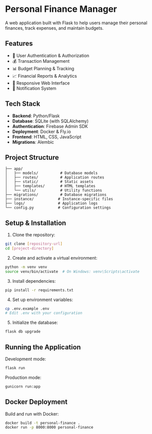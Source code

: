 # Personal Finance Manager

A web application built with Flask to help users manage their personal finances, track expenses, and maintain budgets.

## Features

- 👤 User Authentication & Authorization
- 💰 Transaction Management 
- 📊 Budget Planning & Tracking
- 📈 Financial Reports & Analytics
- 📱 Responsive Web Interface
- 📧 Notification System

## Tech Stack

- **Backend**: Python/Flask
- **Database**: SQLite (with SQLAlchemy)
- **Authentication**: Firebase Admin SDK
- **Deployment**: Docker & Fly.io
- **Frontend**: HTML, CSS, JavaScript
- **Migrations**: Alembic

## Project Structure

```
├── app/
│   ├── models/          # Database models
│   ├── routes/          # Application routes
│   ├── static/          # Static assets
│   ├── templates/       # HTML templates
│   └── utils/           # Utility functions
├── migrations/          # Database migrations
├── instance/           # Instance-specific files
├── logs/               # Application logs
└── config.py           # Configuration settings
```

## Setup & Installation

1. Clone the repository:
```bash
git clone [repository-url]
cd [project-directory]
```

2. Create and activate a virtual environment:
```bash
python -m venv venv
source venv/bin/activate  # On Windows: venv\Scripts\activate
```

3. Install dependencies:
```bash
pip install -r requirements.txt
```

4. Set up environment variables:
```bash
cp .env.example .env
# Edit .env with your configuration
```

5. Initialize the database:
```bash
flask db upgrade
```

## Running the Application

Development mode:
```bash
flask run
```

Production mode:
```bash
gunicorn run:app
```

## Docker Deployment

Build and run with Docker:
```bash
docker build -t personal-finance .
docker run -p 8000:8000 personal-finance
```
